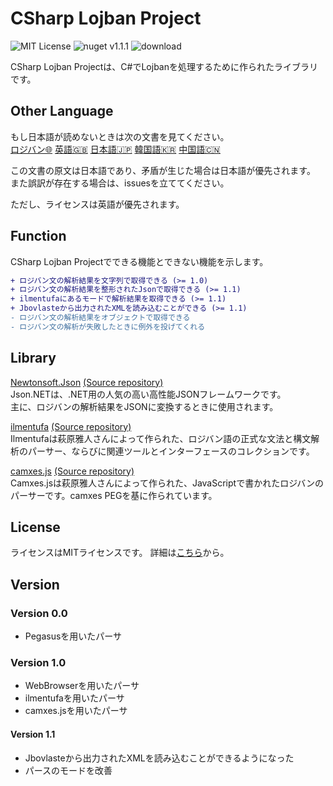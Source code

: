 # CSharp Lojban Project

![MIT License](https://img.shields.io/github/license/skytomo221/CSharp-Lojban-Project.svg)
![nuget v1.1.1](https://img.shields.io/nuget/v/Lojban.svg)
![download](https://img.shields.io/nuget/dt/Lojban.svg)

CSharp Lojban Projectは、C#でLojbanを処理するために作られたライブラリです。  

## Other Language

もし日本語が読めないときは次の文書を見てください。  
[ロジバン🌐](https://github.com/skytomo221/CSharp-Lojban-Project/blob/master/README.md)
[英語🇬🇧](https://github.com/skytomo221/CSharp-Lojban-Project/blob/master/doc/README.en.md)
[日本語🇯🇵](https://github.com/skytomo221/CSharp-Lojban-Project/blob/master/doc/README.ja.md)
[韓国語🇰🇷](https://github.com/skytomo221/CSharp-Lojban-Project/blob/master/doc/README.ko.md)
[中国語🇨🇳](https://github.com/skytomo221/CSharp-Lojban-Project/blob/master/doc/README.zh.md)

この文書の原文は日本語であり、矛盾が生じた場合は日本語が優先されます。  
また誤訳が存在する場合は、issuesを立ててください。

ただし、ライセンスは英語が優先されます。

## Function

CSharp Lojban Projectでできる機能とできない機能を示します。

```diff
+ ロジバン文の解析結果を文字列で取得できる (>= 1.0)
+ ロジバン文の解析結果を整形されたJsonで取得できる (>= 1.1)
+ ilmentufaにあるモードで解析結果を取得できる (>= 1.1)
+ Jbovlasteから出力されたXMLを読み込むことができる (>= 1.1)
- ロジバン文の解析結果をオブジェクトで取得できる
- ロジバン文の解析が失敗したときに例外を投げてくれる
```

## Library

[Newtonsoft.Json](https://www.newtonsoft.com/json)
[(Source repository)](https://github.com/JamesNK/Newtonsoft.Json)  
Json.NETは、.NET用の人気の高い高性能JSONフレームワークです。  
主に、ロジバンの解析結果をJSONに変換するときに使用されます。

[ilmentufa](http://www.lojban.github.io/ilmentufa)
[(Source repository)](https://github.com/lojban/ilmentufa)  
Ilmentufaは萩原雅人さんによって作られた、ロジバン語の正式な文法と構文解析のパーサー、ならびに関連ツールとインターフェースのコレクションです。

[camxes.js](http://www.masatohagiwara.net/camxes.js/)
[(Source repository)](https://github.com/mhagiwara/camxe.js)  
Camxes.jsは萩原雅人さんによって作られた、JavaScriptで書かれたロジバンのパーサーです。camxes PEGを基に作られています。

## License

ライセンスはMITライセンスです。
詳細は[こちら](https://github.com/skytomo221/CSharp-Lojban-Project/blob/master/LICENSE)から。

## Version

### Version 0.0

- Pegasusを用いたパーサ

### Version 1.0

- WebBrowserを用いたパーサ
- ilmentufaを用いたパーサ
- camxes.jsを用いたパーサ

#### Version 1.1

- Jbovlasteから出力されたXMLを読み込むことができるようになった
- パースのモードを改善
